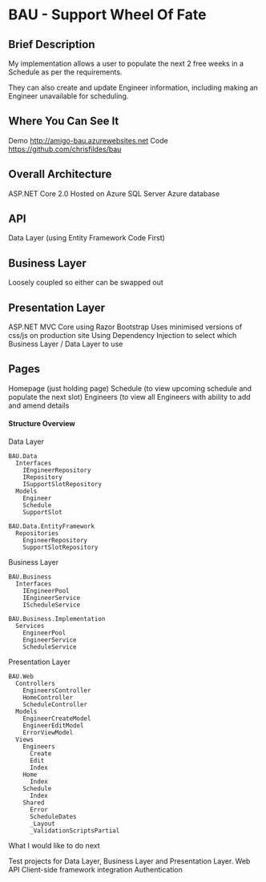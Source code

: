 # BAU  - Support Wheel Of Fate

## Brief Description

My implementation allows a user to populate the next 2 free weeks in a Schedule as per the requirements. 

They can also create and update Engineer information, including making an Engineer unavailable for scheduling.

## Where You Can See It

  Demo http://amigo-bau.azurewebsites.net
  Code https://github.com/chrisfildes/bau

## Overall Architecture
  
  ASP.NET Core 2.0
  Hosted on Azure
  SQL Server Azure database

## API

  Data Layer (using Entity Framework Code First)

## Business Layer

  Loosely coupled so either can be swapped out

## Presentation Layer
  
  ASP.NET MVC Core using Razor
  Bootstrap 
  Uses minimised versions of css/js on production site
  Using Dependency Injection to select which Business Layer / Data Layer to use

## Pages
  
  Homepage (just holding page)
  Schedule (to view upcoming schedule and populate the next slot)
  Engineers (to view all Engineers with ability to add and amend details
  
#### Structure Overview

  Data Layer

    BAU.Data
      Interfaces
        IEngineerRepository
        IRepository
        ISupportSlotRepository
      Models
        Engineer
        Schedule
        SupportSlot
    
    BAU.Data.EntityFramework
      Repositories
        EngineerRepository
        SupportSlotRepository 
  
  Business Layer
    
    BAU.Business
      Interfaces
        IEngineerPool
        IEngineerService
        IScheduleService
    
    BAU.Business.Implementation 
      Services
        EngineerPool
        EngineerService
        ScheduleService
    
   Presentation Layer
    
    BAU.Web
      Controllers
        EngineersController
        HomeController
        ScheduleController
      Models
        EngineerCreateModel
        EngineerEditModel
        ErrorViewModel
      Views
        Engineers
          Create
          Edit
          Index
        Home
          Index 
        Schedule
          Index
        Shared
          Error
          ScheduleDates
          _Layout
          _ValidationScriptsPartial

What I would like to do next

  Test projects for Data Layer, Business Layer and Presentation Layer.
  Web API 
  Client-side framework integration 
  Authentication 
